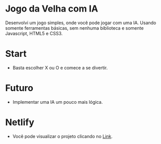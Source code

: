 # Jogo da Velha com IA
Desenvolvi um jogo simples, onde você pode jogar com uma IA.
Usando somente ferramentas básicas, sem nenhuma biblioteca e somente Javascript, HTML5 e CSS3.

# Start
- Basta escolher X ou O e comece a se divertir.

# Futuro
- Implementar uma IA um pouco mais lógica.

# Netlify
- Você pode visualizar o projeto clicando no [Link](https://mellifluous-croquembouche-0d0f65.netlify.app/).